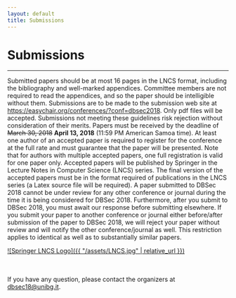 ```yaml
---
layout: default
title: Submissions
---
```


# Submissions

--------------------------------------------------------------------------------

Submitted papers should be at most 16 pages in the LNCS format,
including the bibliography and well-marked appendices. Committee
members are not required to read the appendices, and so the paper
should be intelligible without them. Submissions are to be made to the
submission web site at
<https://easychair.org/conferences/?conf=dbsec2018>. Only pdf files will
be accepted.  Submissions not meeting these guidelines risk rejection
without consideration of their merits. Papers must be received by the
deadline of ~~March 30, 2018~~ **April 13, 2018** (11:59 PM American
Samoa time).  At least one author of an accepted paper is required to
register for the conference at the full rate and must guarantee that the
paper will be presented. Note that for authors with multiple accepted
papers, one full registration is valid for one paper only. Accepted
papers will be published by Springer in the Lecture Notes in Computer
Science (LNCS) series. The final version of the accepted papers must be
in the format required of publications in the LNCS series (a Latex
source file will be required).  A paper submitted to DBSec 2018 cannot
be under review for any other conference or journal during the time it
is being considered for DBSec 2018. Furthermore, after you submit to
DBSec 2018, you must await our response before submitting elsewhere. If
you submit your paper to another conference or journal either
before/after submission of the paper to DBSec 2018, we will reject your
paper without review and will notify the other conference/journal as
well. This restriction applies to identical as well as to substantially
similar papers.

[![Springer LNCS Logo]({{ "/assets/LNCS.jpg" | relative_url }})](https://www.springer.com/it/computer-science/lncs/conference-proceedings-guidelines)

<br><br>
If you have any question, please contact the organizers at
[dbsec18@unibg.it](mailto:dbsec18@unibg.it).
